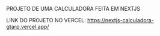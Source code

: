 PROJETO DE UMA CALCULADORA FEITA EM NEXTJS 

LINK DO PROJETO NO VERCEL: https://nextjs-calculadora-gtarp.vercel.app/
